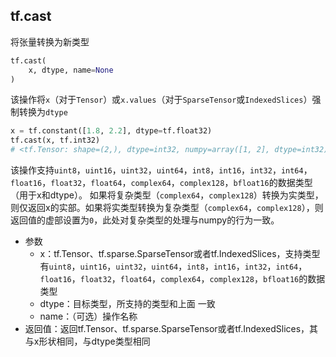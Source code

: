 ## tf.cast

将张量转换为新类型

```python
tf.cast(
    x, dtype, name=None
)
```

该操作将`x`（对于`Tensor`）或`x.values`（对于`SparseTensor`或`IndexedSlices`）强制转换为`dtype`

```python
x = tf.constant([1.8, 2.2], dtype=tf.float32)
tf.cast(x, tf.int32)
# <tf.Tensor: shape=(2,), dtype=int32, numpy=array([1, 2], dtype=int32)>
```

该操作支持`uint8`，`uint16`，`uint32`，`uint64`，`int8`，`int16`，`int32`，`int64`，`float16`，`float32`，`float64`，`complex64`，`complex128`，`bfloat16`的数据类型（用于x和dtype）。 如果将复杂类型（`complex64`，`complex128`）转换为实类型，则仅返回x的实部。如果将实类型转换为复杂类型（`complex64`，`complex128`），则返回值的虚部设置为`0`，此处对复杂类型的处理与numpy的行为一致。

+ 参数
   + x：tf.Tensor、tf.sparse.SparseTensor或者tf.IndexedSlices，支持类型有`uint8`，`uint16`，`uint32`，`uint64`，`int8`，`int16`，`int32`，`int64`，`float16`，`float32`，`float64`，`complex64`，`complex128`，`bfloat16`的数据类型
   + dtype：目标类型，所支持的类型和上面 一致
   + name：（可选）操作名称
+ 返回值：返回tf.Tensor、tf.sparse.SparseTensor或者tf.IndexedSlices，其与x形状相同，与dtype类型相同